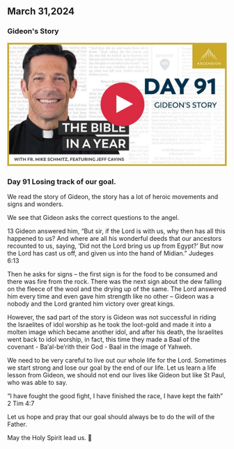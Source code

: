 ## March 31,2024

### Gideon's Story

[![Gideon's Story](https://raw.githubusercontent.com/linusjf/BIAY/main/March/jpgs/Day091.jpg)](https://youtu.be/RSnBpMdFtj4 "Gideon's Story")

### Day 91 Losing track of our goal.

We read the story of Gideon, the story has a lot of heroic movements and signs and wonders.

We see that Gideon asks the correct questions to the angel.

13 Gideon answered him, “But sir, if the Lord is with us, why then has all this happened to us? And where are all his wonderful deeds that our ancestors recounted to us, saying, ‘Did not the Lord bring us up from Egypt?’ But now the Lord has cast us off, and given us into the hand of Midian.” Judeges 6:13

Then he asks for signs – the first sign is for the food to be consumed and there was fire from the rock. There was the next sign about the dew falling on the fleece of the wool and the drying up of the same. The Lord answered him every time and even gave him strength like no other – Gideon was a nobody and the Lord granted him victory over great kings.

However, the sad part of the story is Gideon was not successful in riding the Israelites of idol worship as he took the loot-gold and made it into a molten image which became another idol, and after his death, the Israelites went back to idol worship, in fact, this time they made a Baal of the covenant - Ba′al-be′rith their God - Baal in the image of Yahweh.

We need to be very careful to live out our whole life for the Lord. Sometimes we start strong and lose our goal by the end of our life. Let us learn a life lesson from Gideon, we should not end our lives like Gideon but like St Paul, who was able to say.

“I have fought the good fight, I have finished the race, I have kept the faith” 2 Tim 4:7

Let us hope and pray that our goal should always be to do the will of the Father.

May the Holy Spirit lead us. 🙏
